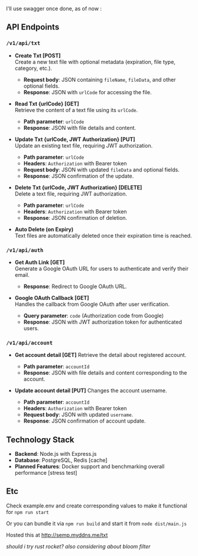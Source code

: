 I'll use swagger once done, as of now :

## API Endpoints

### `/v1/api/txt`

- **Create Txt [POST]**  
  Create a new text file with optional metadata (expiration, file type, category, etc.).  
  - **Request body**: JSON containing `fileName`, `fileData`, and other optional fields.
  - **Response**: JSON with `urlCode` for accessing the file.

- **Read Txt {urlCode} [GET]**  
  Retrieve the content of a text file using its `urlCode`.  
  - **Path parameter**: `urlCode`
  - **Response**: JSON with file details and content.

- **Update Txt {urlCode, JWT Authorization} [PUT]**  
  Update an existing text file, requiring JWT authorization.  
  - **Path parameter**: `urlCode`
  - **Headers**: `Authorization` with Bearer token
  - **Request body**: JSON with updated `fileData` and optional fields.
  - **Response**: JSON confirmation of the update.

- **Delete Txt {urlCode, JWT Authorization} [DELETE]**  
  Delete a text file, requiring JWT authorization.  
  - **Path parameter**: `urlCode`
  - **Headers**: `Authorization` with Bearer token
  - **Response**: JSON confirmation of deletion.

- **Auto Delete (on Expiry)**  
  Text files are automatically deleted once their expiration time is reached.

### `/v1/api/auth`

- **Get Auth Link [GET]**  
  Generate a Google OAuth URL for users to authenticate and verify their email.  
  - **Response**: Redirect to Google OAuth URL.

- **Google OAuth Callback [GET]**  
  Handles the callback from Google OAuth after user verification.  
  - **Query parameter**: `code` (Authorization code from Google)
  - **Response**: JSON with JWT authorization token for authenticated users.

### `/v1/api/account`

- **Get account detail [GET]**
  Retrieve the detail about registered account.  
  - **Path parameter**: `accountId`
  - **Response**: JSON with file details and content corresponding to the account.

- **Update account detail [PUT]**
  Changes the account username.
  - **Path parameter**: `accountId`
  - **Headers**: `Authorization` with Bearer token
  - **Request body**: JSON with updated `username`.  
  - **Response**: JSON confirmation of account update.

## Technology Stack
- **Backend**: Node.js with Express.js
- **Database**: PostgreSQL, Redis [cache]
- **Planned Features**:  Docker support and benchmarking overall performance [stress test]



## Etc
Check example.env and create corresponding values to make it functional for `npm run start`

Or you can bundle it via `npm run build` and start it from `node dist/main.js`

Hosted this at http://semp.myddns.me/txt

*should i try rust rocket? also considering about bloom filter*